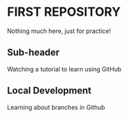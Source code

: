 # FIRST REPOSITORY

Nothing much here, just for practice!

## Sub-header

Watching a tutorial to learn using GitHub

## Local Development

Learning about branches in Github